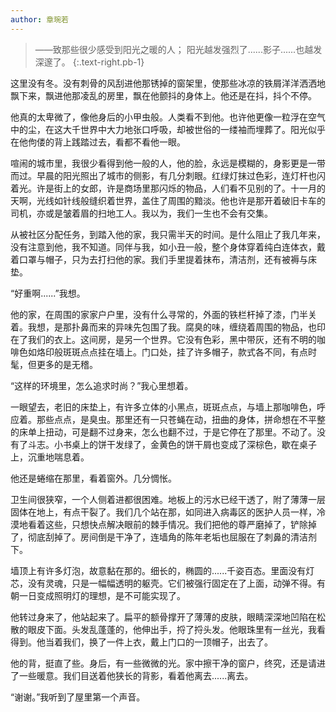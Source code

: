 ```yaml
---
author: 章琬若
---
```


> ——致那些很少感受到阳光之暖的人；
> 阳光越发强烈了......影子......也越发深邃了。
{:.text-right.pb-1}

这里没有冬。没有刺骨的风刮进他那锈掉的窗架里，使那些冰凉的铁屑洋洋洒洒地飘下来，飘进他那凌乱的房里，飘在他颤抖的身体上。他还是在抖，抖个不停。

他真的太卑微了，像他身后的小甲虫般。人类看不到他。也许他更像一粒浮在空气中的尘，在这大千世界中大力地张口呼吸，却被世俗的一缕袖而埋葬了。阳光似乎在他佝偻的背上践踏过去，看都不看他一眼。

喧闹的城市里，我很少看得到他一般的人，他的脸，永远是模糊的，身影更是一带而过。早晨的阳光照出了城市的侧影，有几分刺眼。红绿灯抹过色彩，连灯杆也闪着光。许是街上的女郎，许是商场里那闪烁的物品，人们看不见别的了。十一月的天啊，光线如针线般缝织着世界，盖住了周围的黯淡。他也许是那开着破旧卡车的司机，亦或是皱着眉的扫地工人。我以为，我们一生也不会有交集。

从被社区分配任务，到踏入他的家，我只需半天的时间。是什么阻止了我几年来，没有注意到他，我不知道。同伴与我，如小丑一般，整个身体穿着纯白连体衣，戴着口罩与帽子，只为去打扫他的家。我们手里提着抹布，清洁剂，还有被褥与床垫。

“好重啊......”我想。

他的家，在周围的家家户户里，没有什么寻常的，外面的铁栏杆掉了漆，门半关着。我想，是那扑鼻而来的异味先包围了我。腐臭的味，缠绕着周围的物品，也印在了我们的衣上。这间房，是另一个世界。它没有色彩，黑中带灰，还有不明的咖啡色如烙印般斑斑点点挂在墙上。门口处，挂了许多帽子，款式各不同，有点时髦，但更多的是无稽。

“这样的环境里，怎么追求时尚？”我心里想着。

一眼望去，老旧的床垫上，有许多立体的小黑点，斑斑点点，与墙上那咖啡色，呼应着。那些点点，是臭虫。那里还有一只苍蝇在动，扭曲的身体，拼命想在不平整的床单上扭动，可是翻不过身来，怎么也翻不过，于是它停在了那里。不动了。没有了斗志。小书桌上的饼干发绿了，金黄色的饼干屑也变成了深棕色，歇在桌子上，沉重地喘息着。

他还是蜷缩在那里，看着窗外。几分惆怅。

卫生间很狭窄，一个人侧着进都很困难。地板上的污水已经干透了，附了薄薄一层固体在地上，有点干裂了。我们几个站在那，如同进入病毒区的医护人员一样，冷漠地看着这些，只想快点解决眼前的棘手情况。我们把他的尊严磨掉了，铲除掉了，彻底刮掉了。房间倒是干净了，连墙角的陈年老垢也屈服在了刺鼻的清洁剂下。

墙顶上有许多灯泡，故意黏在那的。细长的，椭圆的......千姿百态。里面没有灯芯，没有灵魂，只是一幅幅透明的躯壳。它们被强行固定在了上面，动弹不得。有朝一日变成照明灯的理想，是不可能实现了。

他转过身来了，他站起来了。扁平的额骨撑开了薄薄的皮肤，眼睛深深地凹陷在松散的眼皮下面。头发乱蓬蓬的，他伸出手，捋了捋头发。他眼珠里有一丝光，我看得到。他当着我们，换了一件上衣，戴上门口的一顶帽子，出去了。

他的背，挺直了些。身后，有一些微微的光。家中擦干净的窗户，终究，还是请进了一些暖意。我们目送着他狭长的背影，看着他离去......离去。

“谢谢。”我听到了屋里第一个声音。
